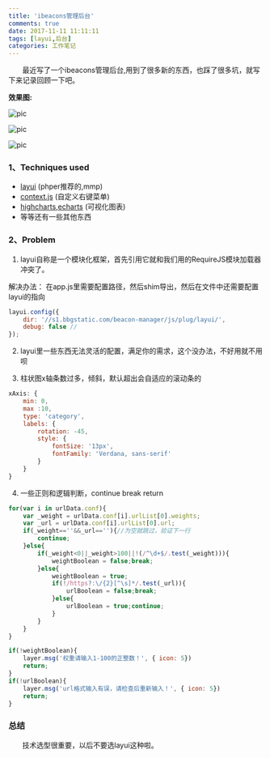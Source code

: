 ```yaml
---
title: 'ibeacons管理后台'
comments: true
date: 2017-11-11 11:11:11
tags: [layui,后台]
categories: 工作笔记
---
```


&#160; &#160; &#160; &#160;最近写了一个ibeacons管理后台,用到了很多新的东西，也踩了很多坑，就写下来记录回顾一下吧。

**效果图:** 

![pic](https://t1.aixinxi.net/o_1bvmkgrdh14ls1uuqkmr1n08udja.png-w.jpg) 

<!-- more -->

![pic](https://t1.aixinxi.net/o_1bvmkgedh17apcrp22m5og1ejba.png-w.jpg) 

![pic](https://t1.aixinxi.net/o_1bvmka53i1to3g4gonbnbmh1aa.png-w.jpg)

### 1、Techniques used

* [layui](http://www.layui.com/) (phper推荐的,mmp)
* [context.js](http://lab.jakiestfu.com/contextjs/) (自定义右键菜单)
* [highcharts](https://www.hcharts.cn/),[echarts](http://echarts.baidu.com/)  (可视化图表)
* 等等还有一些其他东西

### 2、Problem

1. layui自称是一个模块化框架，首先引用它就和我们用的RequireJS模块加载器冲突了。

解决办法：
在app.js里需要配置路径，然后shim导出，然后在文件中还需要配置layui的指向
```javascript
layui.config({
    dir: '//s1.bbgstatic.com/beacon-manager/js/plug/layui/',
    debug: false //
});
```
2. layui里一些东西无法灵活的配置，满足你的需求，这个没办法，不好用就不用呗

3. 柱状图x轴条数过多，倾斜，默认超出会自适应的滚动条的
```javascript
xAxis: {
    min: 0,
    max :10,
    type: 'category',
    labels: {
        rotation: -45,
        style: {
            fontSize: '13px',
            fontFamily: 'Verdana, sans-serif'
        }
    }
}
```
4. 一些正则和逻辑判断，continue break return

```javascript
for(var i in urlData.conf){
    var _weight = urlData.conf[i].urlList[0].weights;
    var _url = urlData.conf[i].urlList[0].url;
    if(_weight==''&&_url==''){//为空就跳过，验证下一行
        continue;
    }else{
        if(_weight<0||_weight>100||!(/^\d+$/.test(_weight))){                                
            weightBoolean = false;break;
        }else{
            weightBoolean = true;
            if(!/https?:\/{2}[^\s]*/.test(_url)){
                urlBoolean = false;break;
            }else{
                urlBoolean = true;continue;
            }
        }
    }
}
```
```javascript
if(!weightBoolean){
    layer.msg('权重请输入1-100的正整数！', { icon: 5})
    return;
}
if(!urlBoolean){
    layer.msg('url格式输入有误，请检查后重新输入！', { icon: 5})
    return;
}
```   
### 总结 

&#160; &#160; &#160; &#160;技术选型很重要，以后不要选layui这种啦。